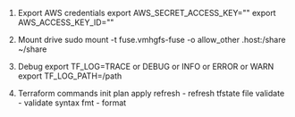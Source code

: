 1. Export AWS credentials
export AWS_SECRET_ACCESS_KEY=""
export AWS_ACCESS_KEY_ID=""

2. Mount drive
sudo mount -t fuse.vmhgfs-fuse -o allow_other .host:/share ~/share

3. Debug
export TF_LOG=TRACE or DEBUG or INFO or ERROR or WARN
export TF_LOG_PATH=/path     

4. Terraform commands
  init
  plan
  apply
  refresh - refresh tfstate file
  validate  - validate syntax
  fmt - format
